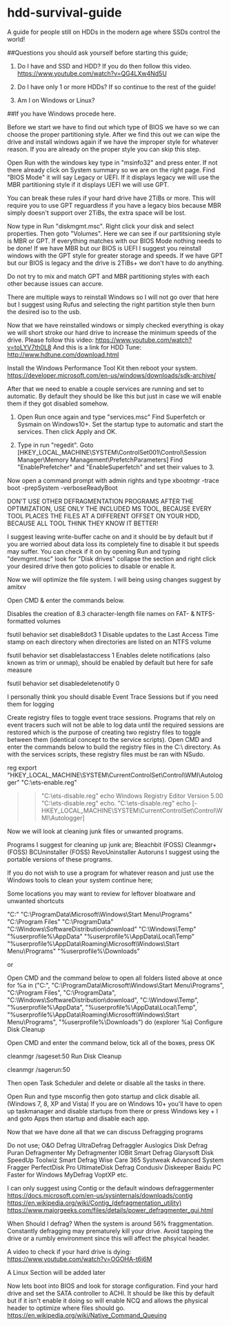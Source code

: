 # hdd-survival-guide
A guide for people still on HDDs in the modern age where SSDs control the world!

##Questions you should ask yourself before starting this guide;

1. Do I have and SSD and HDD? If you do then follow this video. https://www.youtube.com/watch?v=QG4LXw4Nd5U

2. Do I have only 1 or more HDDs? If so continue to the rest of the guide!

3. Am I on Windows or Linux?

##If you have Windows procede here.

Before we start we have to find out which type of BIOS we have so we can choose the proper partitioning style.
After we find this out we can wipe the drive and install windows again if we have the improper style for whatever reason.
If you are already on the proper style you can skip this step.

Open Run with the windows key type in "msinfo32" and press enter. If not there already click on System summary so we are on the right page.
Find "BIOS Mode" it will say Legacy or UEFI. If it displays legacy we will use the MBR partitioning style if it displays UEFI we will use GPT.

You can break these rules if your hard drive have 2TiBs or more.
This will require you to use GPT reguardless if you have a legacy bios because MBR simply doesn't support over 2TiBs, the extra space will be lost.

Now type in Run "diskmgmt.msc". Right click your disk and select properties. Then goto "Volumes".
Here we can see if our partitsioning style is MBR or GPT. If everything matches with our BIOS Mode nothing needs to be done!
If we have MBR but our BIOS is UEFI I suggest you reinstall windows with the GPT style for greater storage and speeds.
If we have GPT but our BIOS is legacy and the drive is 2TiBs+ we don't have to do anything.

Do not try to mix and match GPT and MBR partitioning styles with each other because issues can accure.

There are multiple ways to reinstall Windows so I will not go over that here but I suggest using Rufus and selecting the right partition style then burn the desired iso to the usb.

Now that we have reinstalled windows or simply checked everything is okay we will short stroke our hard drive to increase the minimum speeds of the drive.
Please follow this video: https://www.youtube.com/watch?v=toLYV7th0L8
And this is a link for HDD Tune: http://www.hdtune.com/download.html

Install the Windows Performance Tool Kit then reboot your system. https://developer.microsoft.com/en-us/windows/downloads/sdk-archive/

After that we need to enable a couple services are running and set to automatic.
By default they should be like this but just in case we will enable them if they got disabled somehow.

1. Open Run once again and type "services.msc" Find Superfetch or Sysmain on Windows10+.
Set the startup type to automatic and start the services.
Then click Apply and OK.

2. Type in run "regedit".
Goto [HKEY_LOCAL_MACHINE\SYSTEM\ControlSet001\Control\Session Manager\Memory Management\PrefetchParameters]
Find "EnablePrefetcher" and "EnableSuperfetch" and set their values to 3.

Now open a command prompt with admin rights and type
xbootmgr -trace boot -prepSystem -verboseReadyBoot

DON'T USE OTHER DEFRAGMENTATION PROGRAMS AFTER THE OPTIMIZATION, USE ONLY THE INCLUDED MS TOOL, BECAUSE EVERY TOOL PLACES THE FILES AT A DIFFERENT OFFSET ON YOUR HDD, BECAUSE ALL TOOL THINK THEY KNOW IT BETTER!

I suggest leaving write-buffer cache on and it should be by default but if you are worried about data loss its completely fine to disable it but speeds may suffer. You can check if it on by opening Run and typing "devmgmt.msc" look for "Disk drives" collapse the section and right click your desired drive then goto policies to disable or enable it.

Now we will optimize the file system. I will being using changes suggest by amitxv

Open CMD & enter the commands below.

Disables the creation of 8.3 character-length file names on FAT- & NTFS-formatted volumes

fsutil behavior set disable8dot3 1
Disable updates to the Last Access Time stamp on each directory when directories are listed on an NTFS volume

fsutil behavior set disablelastaccess 1
Enables delete notifications (also known as trim or unmap), should be enabled by default but here for safe measure

fsutil behavior set disabledeletenotify 0

I personally think you should disable Event Trace Sessions but if you need them for logging

Create registry files to toggle event trace sessions. Programs that rely on event tracers such will not be able to log data until the required sessions are restored which is the purpose of creating two registry files to toggle between them (identical concept to the service scripts). Open CMD and enter the commands below to build the registry files in the C:\ directory. As with the services scripts, these registry files must be ran with NSudo.

reg export "HKEY_LOCAL_MACHINE\SYSTEM\CurrentControlSet\Control\WMI\Autologger" "C:\ets-enable.reg"
>> "C:\ets-disable.reg" echo Windows Registry Editor Version 5.00
>> "C:\ets-disable.reg" echo.
>> "C:\ets-disable.reg" echo [-HKEY_LOCAL_MACHINE\SYSTEM\CurrentControlSet\Control\WMI\Autologger]

Now we will look at cleaning junk files or unwanted programs.

Programs I suggest for cleaning up junk are;
Bleachbit (FOSS)
Cleanmgr+ (FOSS)
BCUninstaller (FOSS)
RevoUninstaller
Autoruns
I suggest using the portable versions of these programs.

If you do not wish to use a program for whatever reason and just use the Windows tools to clean your system continue here;

Some locations you may want to review for leftover bloatware and unwanted shortcuts 

"C:\"
"C:\ProgramData\Microsoft\Windows\Start Menu\Programs"
"C:\Program Files"
"C:\ProgramData"
"C:\Windows\SoftwareDistribution\download"
"C:\Windows\Temp"
"%userprofile%\AppData"
"%userprofile%\AppData\Local\Temp"
"%userprofile%\AppData\Roaming\Microsoft\Windows\Start Menu\Programs"
"%userprofile%\Downloads"

or

Open CMD and the command below to open all folders listed above at once
for %a in ("C:\", "C:\ProgramData\Microsoft\Windows\Start Menu\Programs", "C:\Program Files", "C:\ProgramData", "C:\Windows\SoftwareDistribution\download", "C:\Windows\Temp", "%userprofile%\AppData", "%userprofile%\AppData\Local\Temp", "%userprofile%\AppData\Roaming\Microsoft\Windows\Start Menu\Programs", "%userprofile%\Downloads") do (explorer %a)
Configure Disk Cleanup

Open CMD and enter the command below, tick all of the boxes, press OK

cleanmgr /sageset:50
Run Disk Cleanup

cleanmgr /sagerun:50

Then open Task Scheduler and delete or disable all the tasks in there.

Open Run and type msconfig then goto startup and click disable all. (Windows 7, 8, XP and Vista)
If you are on Windows 10+ you'll have to open up taskmanager and disable startups from there or press Windows key + I and goto Apps then startup and disable each app.

Now that we have done all that we can discuss Defragging programs 

Do not use;
O&O Defrag
UltraDefrag
Defraggler
Auslogics Disk Defrag
Puran Defragmenter
My Defragmenter
IOBit Smart Defrag
Glarysoft Disk SpeedUp
Toolwiz Smart Defrag
Wise Care 365
Systweak Advanced System
Fragger
PerfectDisk Pro
UltimateDisk Defrag
Condusiv Diskeeper
Baidu PC Faster for Windows
MyDefrag
VoptXP
etc.

I can only suggest using Contig or the default windows defraggermenter
https://docs.microsoft.com/en-us/sysinternals/downloads/contig
https://en.wikipedia.org/wiki/Contig_(defragmentation_utility)
https://www.majorgeeks.com/files/details/power_defragmenter_gui.html

When Should I defrag? When the system is around 56% fraggmentation. Constantly defragging may prematurely kill your drive.
Avoid tapping the drive or a rumbly environment since this will affect the phsyical header.

A video to check if your hard drive is dying: https://www.youtube.com/watch?v=OGOHA-t6j6M

A Linux Section will be added later

Now lets boot into BIOS and look for storage configuration. Find your hard drive and set the SATA controller to ACHI. It should be like this by default but if it isn't enable it doing so will enable NCQ and allows the physical header to optimize where files should go. https://en.wikipedia.org/wiki/Native_Command_Queuing
